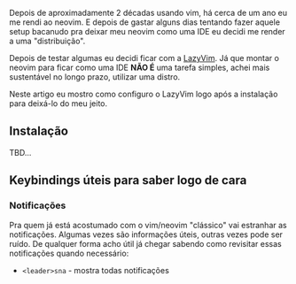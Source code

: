 Depois de aproximadamente 2 décadas usando vim, há cerca de um ano eu me rendi ao neovim. E depois de gastar alguns dias tentando fazer aquele setup bacanudo pra deixar meu neovim como uma IDE eu decidi me render a uma "distribuição".

Depois de testar algumas eu decidi ficar com a [LazyVim](https://lazyvim.org). Já que montar o neovim para ficar como uma IDE **NÃO É** uma tarefa simples, achei mais sustentável no longo prazo, utilizar uma distro.

Neste artigo eu mostro como configuro o LazyVim logo após a instalação para deixá-lo do meu jeito.

## Instalação

TBD...

## Keybindings úteis para saber logo de cara

### Notificações

Pra quem já está acostumado com o vim/neovim "clássico" vai estranhar as notificações. Algumas vezes são informações úteis, outras vezes pode ser ruído. De qualquer forma acho útil já chegar sabendo como revisitar essas notificações quando necessário:

- `<leader>sna` - mostra todas notificações 